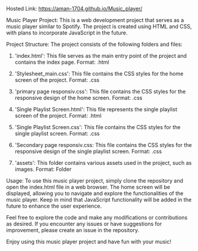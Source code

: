 Hosted Link: https://aman-1704.github.io/Music_player/

Music Player Project:
     This is a web development project that serves as a music player similar to Spotify. The project is created using HTML and CSS, with plans to incorporate 
     JavaScript in the future.

Project Structure:
     The project consists of the following folders and files:

1. 'index.html': This file serves as the main entry point of the project and contains the index page.
    Format: .html
   
2. 'Stylesheet_main.css': This file contains the CSS styles for the home screen of the project.
    Format: .css
   
3. 'primary page responsiv.css': This file contains the CSS styles for the responsive design of the home screen.
Format: .css

4. 'Single Playlist Screen.html': This file represents the single playlist screen of the project.
Format: .html

5. 'Single Playlist Screen.css': This file contains the CSS styles for the single playlist screen.
Format: .css

6. 'Secondary page responsiv.css: This file contains the CSS styles for the responsive design of the single playlist screen.
Format: .css

7. 'assets': This folder contains various assets used in the project, such as images.
Format: Folder

Usage:
   To use this music player project, simply clone the repository and open the index.html file in a web browser. The home screen will be displayed, allowing you to 
   navigate and explore the functionalities of the music player. Keep in mind that JavaScript functionality will be added in the future to enhance the user 
   experience.

   Feel free to explore the code and make any modifications or contributions as desired. If you encounter any issues or have suggestions for improvement, please 
   create an issue in the repository.

   Enjoy using this music player project and have fun with your music!
